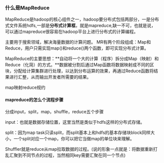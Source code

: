 

### 什么是MapReduce

MapReduce是hadoop的核心组件之一，hadoop要分布式包括两部分，一是分布式文件系统hdfs,一部是**分布式计算框**，就是mapreduce,缺一不可，也就是说，可以通过mapreduce很容易在hadoop平台上进行分布式的计算编程。

主要用于搜索领域，解决海量数据的计算问题。
MR有两个阶段组成：Map和Reduce，用户只需实现map()和reduce()两个函数，即可实现分布式计算。

MapReduce的主要思想：**自动将一个大的计算（程序）拆分成Map（映射）和Reduce（化简）的方式。**数据被分割后通过Map函数将数据映射成不同的区块，分配给计算集群进行处理，以达到分布运算的效果，再通过Reduce函数将结果进行汇整，从而输出开发者所需要的结果。





map映射reduce规约 









#### mapreduce的怎么个流程步骤

分成input，split，map，shuffle，reduce五个步骤



input：也就是数据存储位置，这里当然是类似于hdfs这样的分布式存储。

split：因为map task只读split，而split基本上和hdfs的基本存储块block同样大小，一个split对应一个map，你可以把它当做map的单位块来理解。

Shuffler就是reduce从map拉取数据的过程。(说的形象一点就是：将数据重新打乱汇聚到不同节点的过程，当然相同key需要汇聚在同一个节点)



